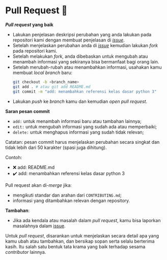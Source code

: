 # Pull Request 🚀

***Pull request* yang baik**

- Lakukan penjelasan deskripsi perubahan yang anda lakukan pada repositori kami dengan membuat penjelasan di [*issue*](https://github.com/Alexandria-Library/Artificial-Intelligence/issues).
- Setelah menjelaskan perubahan anda di [*issue*](https://github.com/Alexandria-Library/Artificial-Intelligence/issues) kemudian lakukan *fork* pada repositori kami.
- Setelah melakukan *fork*, anda dibebaskan untuk mengubah atau menambah informasi yang sekiranya bisa bermanfaat bagi orang lain.
- Setelah merubah-rubah atau menambahkan informasi, usahakan kamu membuat *local branch* baru:
  ```bash
  git checkout -b <branch_name>
  git add . # atau git add README.md
  git commit -m "add: menambahkan referensi kelas dasar python 3"
  ```
- Lakukan *push* ke *branch* kamu dan kemudian *open pull request*.

**Saran pesan commit**

- `add:` untuk menambah informasi baru atau tambahan lainnya;
- `edit:` untuk mengubah informasi yang sudah ada atau memperbaiki;
- `delete:` untuk menghapus informasi yang sudah tidak relevan;

Catatan: pesan commit harus menjelaskan perubahan secara singkat dan tidak lebih dari 50 karakter (spasi juga dihitung).

Contoh:
- ❌ add: README.md
- ✔️ add: menambahkan referensi kelas dasar python 3

Pull request akan di-*merge* jika:

- mengikuti standar dan arahan dari `CONTRIBUTING.md`;
- informasi yang ditambahkan relevan dengan repository.

**Tambahan**:

- Jika ada kendala atau masalah dalam *pull request*, kamu bisa laporkan masalahnya dalam [issue](https://github.com/Alexandria-Library/Artificial-Intelligence/issues).

Untuk *pull request*, disarankan untuk menjelaskan secara detail apa yang kamu ubah atau tambahkan, dan bersikap sopan serta selalu berterima kasih. Itu salah satu bentuk tata krama yang baik terhadap sesama *contributor* lainnya.

